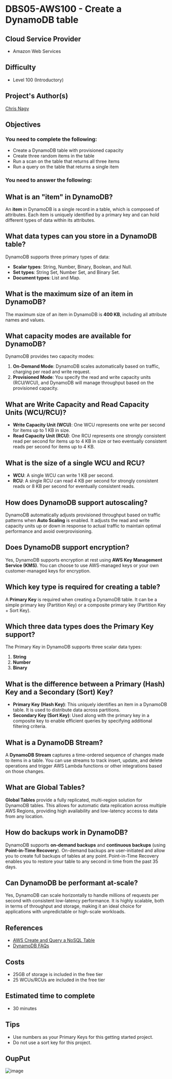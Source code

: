 # DBS05-AWS100 - Create a DynamoDB table

## Cloud Service Provider
- Amazon Web Services

## Difficulty
- Level 100 (Introductory)

## Project's Author(s)
[Chris Nagy](https://twitter.com/chris_the_nagy)

## Objectives

### You need to complete the following:
- Create a DynamoDB table with provisioned capacity
- Create three random items in the table
- Run a scan on the table that returns all three items
- Run a query on the table that returns a single item

### You need to answer the following:

## What is an "item" in DynamoDB?
An **item** in DynamoDB is a single record in a table, which is composed of attributes. Each item is uniquely identified by a primary key and can hold different types of data within its attributes.

## What data types can you store in a DynamoDB table?
DynamoDB supports three primary types of data:
- **Scalar types**: String, Number, Binary, Boolean, and Null.
- **Set types**: String Set, Number Set, and Binary Set.
- **Document types**: List and Map.

## What is the maximum size of an item in DynamoDB?
The maximum size of an item in DynamoDB is **400 KB**, including all attribute names and values.

## What capacity modes are available for DynamoDB?
DynamoDB provides two capacity modes:
1. **On-Demand Mode**: DynamoDB scales automatically based on traffic, charging per read and write request.
2. **Provisioned Mode**: You specify the read and write capacity units (RCU/WCU), and DynamoDB will manage throughput based on the provisioned capacity.

## What are Write Capacity and Read Capacity Units (WCU/RCU)?
- **Write Capacity Unit (WCU)**: One WCU represents one write per second for items up to 1 KB in size.
- **Read Capacity Unit (RCU)**: One RCU represents one strongly consistent read per second for items up to 4 KB in size or two eventually consistent reads per second for items up to 4 KB.

## What is the size of a single WCU and RCU?
- **WCU**: A single WCU can write 1 KB per second.
- **RCU**: A single RCU can read 4 KB per second for strongly consistent reads or 8 KB per second for eventually consistent reads.

## How does DynamoDB support autoscaling?
DynamoDB automatically adjusts provisioned throughput based on traffic patterns when **Auto Scaling** is enabled. It adjusts the read and write capacity units up or down in response to actual traffic to maintain optimal performance and avoid overprovisioning.

## Does DynamoDB support encryption?
Yes, DynamoDB supports encryption at rest using **AWS Key Management Service (KMS)**. You can choose to use AWS-managed keys or your own customer-managed keys for encryption.

## Which key type is required for creating a table?
A **Primary Key** is required when creating a DynamoDB table. It can be a simple primary key (Partition Key) or a composite primary key (Partition Key + Sort Key).

## Which three data types does the Primary Key support?
The Primary Key in DynamoDB supports three scalar data types:
1. **String**
2. **Number**
3. **Binary**

## What is the difference between a Primary (Hash) Key and a Secondary (Sort) Key?
- **Primary Key (Hash Key)**: This uniquely identifies an item in a DynamoDB table. It is used to distribute data across partitions.
- **Secondary Key (Sort Key)**: Used along with the primary key in a composite key to enable efficient queries by specifying additional filtering criteria.

## What is a DynamoDB Stream?
A **DynamoDB Stream** captures a time-ordered sequence of changes made to items in a table. You can use streams to track insert, update, and delete operations and trigger AWS Lambda functions or other integrations based on those changes.

## What are Global Tables?
**Global Tables** provide a fully replicated, multi-region solution for DynamoDB tables. This allows for automatic data replication across multiple AWS Regions, providing high availability and low-latency access to data from any location.

## How do backups work in DynamoDB?
DynamoDB supports **on-demand backups** and **continuous backups** (using **Point-in-Time Recovery**). On-demand backups are user-initiated and allow you to create full backups of tables at any point. Point-in-Time Recovery enables you to restore your table to any second in time from the past 35 days.

## Can DynamoDB be performant at-scale?
Yes, DynamoDB can scale horizontally to handle millions of requests per second with consistent low-latency performance. It is highly scalable, both in terms of throughput and storage, making it an ideal choice for applications with unpredictable or high-scale workloads.



## References
- [AWS Create and Query a NoSQL Table](https://aws.amazon.com/getting-started/hands-on/create-nosql-table/)
- [DynamoDB FAQs](https://aws.amazon.com/dynamodb/faqs/)

## Costs
- 25GB of storage is included in the free tier
- 25 WCUs/RCUs are included in the free tier

## Estimated time to complete
- 30 minutes

## Tips
- Use numbers as your Primary Keys for this getting started project.
- Do not use a sort key for this project.

## OupPut
![image](https://github.com/user-attachments/assets/f967a9a8-4c6e-4269-becf-cdeec1119200)
